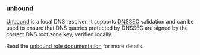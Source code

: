 ### unbound

[Unbound](https://unbound.net/) is a local DNS resolver. It supports
[DNSSEC](https://en.wikipedia.org/wiki/DNSSEC) validation and can be
used to ensure that DNS queries protected by DNSSEC are signed by the
correct DNS root zone key, verified locally.

Read the [unbound role documentation](https://docs.debops.org/en/stable-3.0/ansible/roles/unbound/) for more details.
